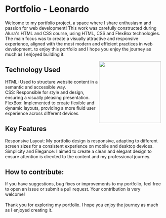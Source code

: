 <h1 align="left">Portfolio - Leonardo</h1>

<p align="left">Welcome to my portfolio project, a space where I share enthusiasm and passion for web development! This work was carefully constructed during Alura's HTML and CSS course, using HTML, CSS and FlexBox technologies. The main focus was to create a visually attractive and responsive experience, aligned with the most modern and efficient practices in web development. to enjoy this portfolio and I hope you enjoy the journey as much as I enjoyed building it.</p>

<img align="right" height="200" src="https://img.freepik.com/vetores-gratis/laptop-com-icone-de-codigo-isometrico-de-programa-desenvolvimento-de-software-e-aplicacoes-de-programacao-neon-escuro_39422-971.jpg?size=626&ext=jpg&ga=GA1.1.670967241.1702083899&semt=sph"  />

<h2 align="left">Technology Used</h2>

<p align="left">HTML: Used to structure website content in a semantic and accessible way.<br>CSS: Responsible for style and design, ensuring a visually pleasing presentation.<br>FlexBox: Implemented to create flexible and dynamic layouts, providing a more fluid user experience across different devices.</p>

<h2 align="left">Key Features</h2>

<p align="left">Responsive Layout: My portfolio design is responsive, adapting to different screen sizes for a consistent experience on mobile and desktop devices.<br>Simplicity and Elegance: I aimed to create a clean and elegant design to ensure attention is directed to the content and my professional journey.</p>

<h2 align="left">How to contribute:</h2>

<p align="left">If you have suggestions, bug fixes or improvements to my portfolio, feel free to open an issue or submit a pull request. Your contribution is very welcome!<br><br>Thank you for exploring my portfolio. I hope you enjoy the journey as much as I enjoyed creating it.</p>
